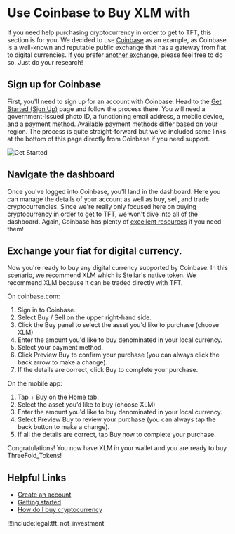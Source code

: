 # Use Coinbase to Buy XLM with 

If you need help purchasing cryptocurrency in order to get to TFT, this section is for you. We decided to use [Coinbase](https://www.coinbase.com) as an example, as Coinbase is a well-known and reputable public exchange that has a gateway from fiat to digital currencies. If you prefer [another exchange](https://www.stellar.org/lumens/exchanges), please feel free to do so. Just do your research!

## Sign up for Coinbase

First, you'll need to sign up for an account with Coinbase. Head to the [Get Started (Sign Up)](https://www.coinbase.com/signup) page and follow the process there. You will need a government-issued photo ID, a functioning email address, a mobile device, and a payment method. Available payment methods differ based on your region. The process is quite straight-forward but we've included some links at the bottom of this page directly from Coinbase if you need support.

![Get Started](img/xxx.png)

## Navigate the dashboard

Once you've logged into Coinbase, you'll land in the dashboard. Here you can manage the details of your account as well as buy, sell, and trade cryptocurrencies. Since we're really only focused here on buying cryptocurrency in order to get to TFT, we won't dive into all of the dashboard. Again, Coinbase has plenty of [excellent resources](https://help.coinbase.com/en) if you need them!

## Exchange your fiat for digital currency.

Now you're ready to buy any digital currency supported by Coinbase. In this scenario, we recommend XLM which is Stellar's native token. We recommend XLM because it can be traded directly with TFT.

On coinbase.com:

1. Sign in to Coinbase.
2. Select Buy / Sell on the upper right-hand side.
3. Click the Buy panel to select the asset you'd like to purchase (choose XLM)
4. Enter the amount you'd like to buy denominated in your local currency.
5. Select your payment method.
6. Click Preview Buy to confirm your purchase (you can always click the back arrow to make a change).
7. If the details are correct, click Buy to complete your purchase.

On the mobile app:

1. Tap + Buy on the Home tab.
2. Select the asset you’d like to buy (choose XLM)
3. Enter the amount you'd like to buy denominated in your local currency.
4. Select Preview Buy to review your purchase (you can always tap the back button to make a change).
5. If all the details are correct, tap Buy now to complete your purchase.

Congratulations! You now have XLM in your wallet and you are ready to buy ThreeFold_Tokens!

## Helpful Links

- [Create an account](https://help.coinbase.com/en/coinbase/getting-started/getting-started-with-coinbase/create-a-coinbase-account)
- [Getting started](https://help.coinbase.com/en/coinbase/getting-started)
- [How do I buy cryptocurrency](https://help.coinbase.com/en/coinbase/trading-and-funding/buying-selling-or-converting-crypto/how-do-i-buy-digital-currency)

!!!include:legal:tft_not_investment